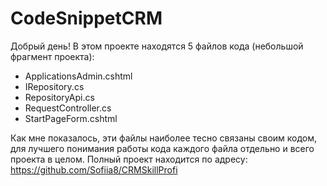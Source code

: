 # CodeSnippetCRM

Добрый день!
В этом проекте находятся 5 файлов кода (небольшой фрагмент проекта):
- ApplicationsAdmin.cshtml
- IRepository.cs
- RepositoryApi.cs
- RequestController.cs
- StartPageForm.cshtml
  
Как мне показалось, эти файлы наиболее тесно связаны своим кодом, для лучшего понимания работы кода каждого файла отдельно и всего проекта в целом.
Полный проект находится по адресу: https://github.com/Sofiia8/CRMSkillProfi
